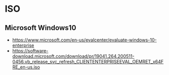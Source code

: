 # ISO

## Microsoft Windows10 
* https://www.microsoft.com/en-us/evalcenter/evaluate-windows-10-enterprise
* https://software-download.microsoft.com/download/pr/19041.264.200511-0456.vb_release_svc_refresh_CLIENTENTERPRISEEVAL_OEMRET_x64FRE_en-us.iso
